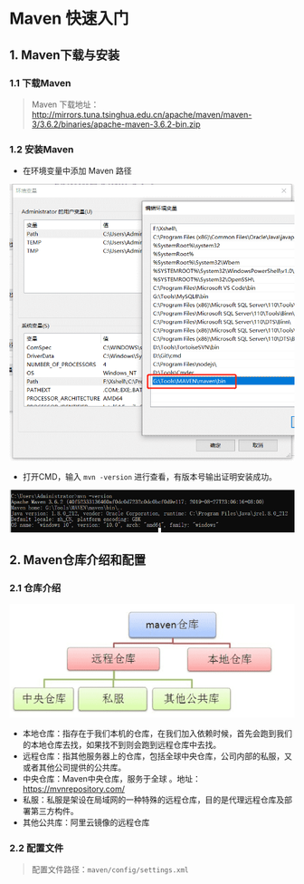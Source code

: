 # Maven 快速入门

## 1. Maven下载与安装

### 1.1 下载Maven

> Maven 下载地址：http://mirrors.tuna.tsinghua.edu.cn/apache/maven/maven-3/3.6.2/binaries/apache-maven-3.6.2-bin.zip

### 1.2 安装Maven

- 在环境变量中添加 Maven 路径

<img src="asset/1572846385525.png" alt="1572846385525" style="zoom:80%;" />

- 打开CMD，输入 `mvn -version` 进行查看，有版本号输出证明安装成功。

![1572846511280](asset/1572846511280.png)

## 2. Maven仓库介绍和配置

### 2.1 仓库介绍

![1572846916609](asset/1572846916609.png)

-  本地仓库：指存在于我们本机的仓库，在我们加入依赖时候，首先会跑到我们的本地仓库去找，如果找不到则会跑到远程仓库中去找。 
-  远程仓库：指其他服务器上的仓库，包括全球中央仓库，公司内部的私服，又或者其他公司提供的公共库。 
-  中央仓库：Maven中央仓库，服务于全球 。地址： https://mvnrepository.com/ 
-  私服：私服是架设在局域网的一种特殊的远程仓库，目的是代理远程仓库及部署第三方构件。 
-  其他公共库：阿里云镜像的远程仓库 

### 2.2 配置文件

> 配置文件路径：`maven/config/settings.xml`

